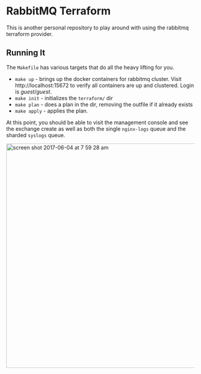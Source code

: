 # RabbitMQ Terraform
This is another personal repository to play around with using the rabbitmq terraform provider.

## Running It
The `Makefile` has various targets that do all the heavy lifting for you.

- `make up` - brings up the docker containers for rabbitmq cluster. Visit http://localhost:15672 to verify all containers are up and clustered. Login is *guest*/*guest*.
- `make init` - initializes the `terraform/` dir
- `make plan` - does a plan in the dir, removing the outfile if it already exists
- `make apply` - applies the plan.

At this point, you should be able to visit the management console and see the exchange create
as well as both the single `nginx-logs` queue and the sharded `syslogs` queue.

<img width="599" alt="screen shot 2017-06-04 at 7 59 28 am" src="https://cloud.githubusercontent.com/assets/45389/26761790/de246ed4-48fb-11e7-9bc1-280c88ad8947.png">
